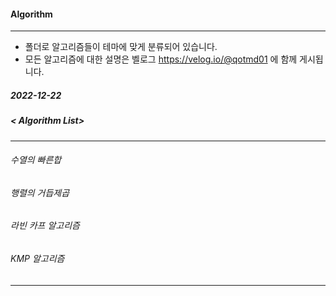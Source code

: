 #### Algorithm
------------------------------------------
* 폴더로 알고리즘들이 테마에 맞게 분류되어 있습니다. 
* 모든 알고리즘에 대한 설명은 벨로그 https://velog.io/@qotmd01 에 함께 게시됩니다. 

##### 2022-12-22
##### < Algorithm List>
------------------------------------------
###### 수열의 빠른합
###### 행렬의 거듭제곱
###### 라빈 카프 알고리즘
###### KMP 알고리즘
------------------------------------------
